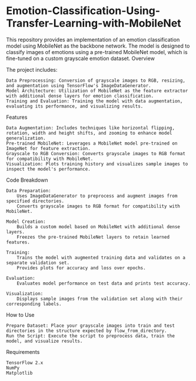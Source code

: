 # Emotion-Classification-Using-Transfer-Learning-with-MobileNet
This repository provides an implementation of an emotion classification model using MobileNet as the backbone network. The model is designed to classify images of emotions using a pre-trained MobileNet model, which is fine-tuned on a custom grayscale emotion dataset.
Overview

The project includes:

    Data Preprocessing: Conversion of grayscale images to RGB, resizing, and augmentation using TensorFlow's ImageDataGenerator.
    Model Architecture: Utilization of MobileNet as the feature extractor with additional dense layers for emotion classification.
    Training and Evaluation: Training the model with data augmentation, evaluating its performance, and visualizing results.

Features

    Data Augmentation: Includes techniques like horizontal flipping, rotation, width and height shifts, and zooming to enhance model generalization.
    Pre-trained MobileNet: Leverages a MobileNet model pre-trained on ImageNet for feature extraction.
    Grayscale to RGB Conversion: Converts grayscale images to RGB format for compatibility with MobileNet.
    Visualization: Plots training history and visualizes sample images to inspect the model's performance.

Code Breakdown

    Data Preparation:
        Uses ImageDataGenerator to preprocess and augment images from specified directories.
        Converts grayscale images to RGB format for compatibility with MobileNet.

    Model Creation:
        Builds a custom model based on MobileNet with additional dense layers.
        Freezes the pre-trained MobileNet layers to retain learned features.

    Training:
        Trains the model with augmented training data and validates on a separate validation set.
        Provides plots for accuracy and loss over epochs.

    Evaluation:
        Evaluates model performance on test data and prints test accuracy.

    Visualization:
        Displays sample images from the validation set along with their corresponding labels.

How to Use

    Prepare Dataset: Place your grayscale images into train and test directories in the structure expected by flow_from_directory.
    Run the Script: Execute the script to preprocess data, train the model, and visualize results.

Requirements

    TensorFlow 2.x
    NumPy
    Matplotlib
